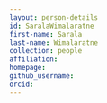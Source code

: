 ```yaml
---
layout: person-details
id: SaralaWimalaratne
first-name: Sarala
last-name: Wimalaratne
collection: people
affiliation:
homepage:
github_username: 
orcid:
---
```

